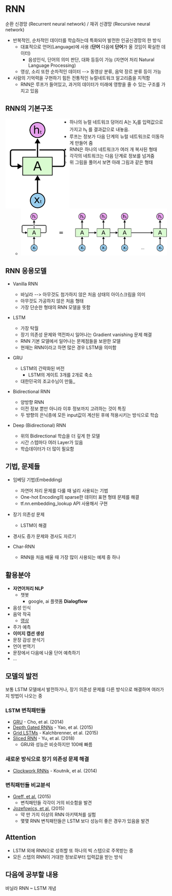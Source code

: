 # RNN

순환 신경망 (Recurrent neural network) / 재귀 신경망 (Recursive neural network)

* 반복적인, 순차적인 데이터를 학습하는데 특화되어 발전한 인공신경망의 한 방식
  * 대표적으로 언어(Language)에 사용 (**단어** 다음에 **단어**가 올 것임이 확실한 데이터)
    * 음성인식, 단어의 의미 판단, 대화 등등이 가능 (자연어 처리 Natural Language Processing)
  * 영상, 소리 또한 순차적인 데이터 --> 동영상 분류, 음악 장르 분류 등이 가능
* 사람의 기억력을 구현하기 힘든 전통적인 뉴럴네트워크 알고리즘을 지적함
  * RNN은 루프가 들어있고, 과거의 데이터가 미래에 영향을 줄 수 있는 구조를 가지고 있음



## RNN의 기본구조

<img src="./img/rnn/01.png" width=200 align="left">

* 하나의 뉴럴 네트워크 덩어리 A는 X<sub>t</sub>를 입력값으로 가지고 h<sub>t</sub> 를 결과값으로 내놓음.
* 루프는 정보가 다음 단계의 뉴럴 네트워크로 이동하게 만들어 줌
* RNN은 하나의 네트워크가 여러 개 복사된 형태
  * 각각의 네트워크는 다음 단계로 정보를 넘겨줌
  * 위 그림을 풀어서 보면 아래 그림과 같은 형태
  * ![](./img/rnn/2.png)

## RNN 응용모델

* Vanilla RNN
  * 바닐라 --> 아무것도 첨가하지 않은 처음 상태의 아이스크림을 의미
  * 아무것도 가공하지 않은 처음 형태
  * 가장 단순한 형태의 RNN 모델을 뜻함

* LSTM
  * 가장 탁월
  * 장기 의존성 문제와 역전파시 일어나는 Gradient vanishing 문제 해결
  * RNN 기본 모델에서 일어나는 문제점들을 보완한 모델
  * 현재는 RNN이라고 하면 많은 경우 LSTM을 의미함
* GRU
  * LSTM의 간략화된 버전
    * LSTM의 게이트 3개를 2개로 축소
  * 대한민국의 조교수님이 만듦,,
* Bidirectional RNN
  * 양방향 RNN
  * 이전 정보 뿐만 아니라 이후 정보까지 고려하는 것이 특징
  * 두 방향의 은닉층에 모든 input값이 계산된 후에 적용시키는 방식으로 학습
* Deep (Bidirectional) RNN
  * 위의 Bidirectional 학습을 더 깊게 한 모델
  * 시간 스텝마다 여러 Layer가 있음
  * 학습데이터가 더 많이 필요함



## 기법, 문제들

* 임베딩 기법(Embedding)
  * 자연어 처리 문제를 다룰 때 널리 사용되는 기법
  * One-hot Encoding의 sparse한 데이터 표현 형태 문제를 해결
  * tf.nn.embedding_lookup API 사용해서 구현
* 장기 의존성 문제
  * LSTM이 해결

* 경사도 증가 문제와 경사도 자르기
* Char-RNN
  * RNN을 처음 배울 때 가장 많이 사용되는 예제 중 하나



## 활용분야

* **자연어처리 NLP**
  * 챗봇
    * google, ai 플랫폼 **Dialogflow**
* 음성 인식
* 음악 작곡
  * [영상](https://www.youtube.com/watch?v=j60J1cGINX4&feature=youtu.be)
* 주가 예측
* **이미지 캡션 생성**
* 문장 감성 분석기
* 언어 번역기
* 문장에서 다음에 나올 단어 예측하기
* ...



## 모델의 발전

보통 LSTM 모델에서 발전하거나, 장기 의존성 문제를 다른 방식으로 해결하며 여러가지 방법이 나오는 중



### LSTM 변칙패턴들

* [GRU](https://arxiv.org/pdf/1406.1078v3.pdf) - Cho, et al. (2014)
* [Depth Gated RNNs](https://arxiv.org/pdf/1508.03790v2.pdf) - Yao, et al. (2015)
* [Grid LSTMs](http://arxiv.org/pdf/1507.01526v1.pdf) - Kalchbrenner, et al. (2015)
* [Sliced RNN](https://arxiv.org/pdf/1807.02291.pdf) - Yu, et al. (2018)
  * GRU와 성능은 비슷하지만 100배 빠름 



### 새로운 방식으로 장기 의존성 문제 해결

* [Clockwork RNNs](https://arxiv.org/pdf/1402.3511v1.pdf) - Koutnik, et al. (2014)



### 변칙패턴들 비교분석

* [Greff, et al.](https://arxiv.org/pdf/1503.04069.pdf) (2015)
  * 변칙패턴들 각각이 거의 비슷함을 발견
* [Jozefowics, et al.](http://proceedings.mlr.press/v37/jozefowicz15.pdf) (2015)
  * 약 만 가지 이상의 RNN 아키텍쳐를 실험
  * 몇몇 RNN 변칙패턴들은 LSTM 보다 성능이 좋은 경우가 있음을 발견



## Attention

* LSTM 외에 RNN으로 성취할 또 하나의 빅 스텝으로 주목받는 중
* 모든 스텝의 RNN이 거대한 정보로부터 입력값을 받는 방식



## 다음에 공부할 내용

바닐라 RNN ~ LSTM 개념



